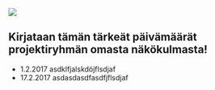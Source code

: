 



![](https://github.com/JAMK-IT/IIZP2010-system-project/blob/master/images/project-milestones/Slide4.PNG)


## Kirjataan tämän tärkeät päivämäärät projektiryhmän omasta näkökulmasta!

  * 1.2.2017 asdklfjalskdöjflsdjaf
  * 17.2.2017 asdasdasdfasdfjflsdjaf
